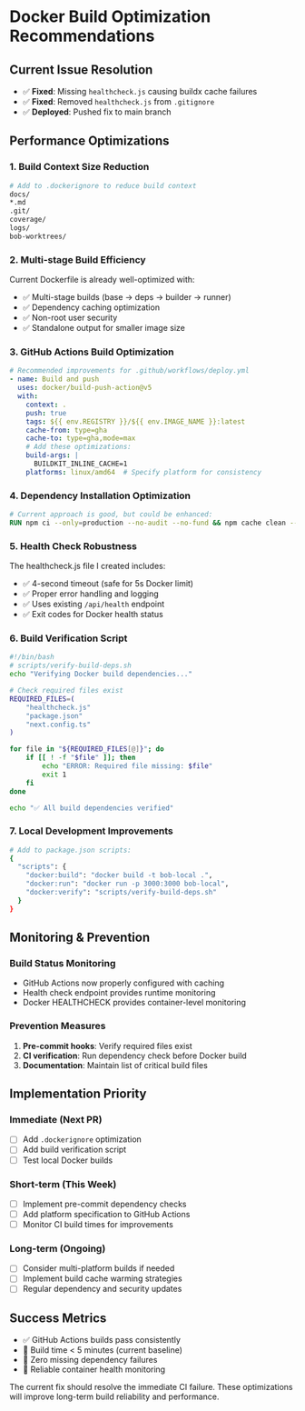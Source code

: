 # Docker Build Optimization Recommendations

## Current Issue Resolution
- ✅ **Fixed**: Missing `healthcheck.js` causing buildx cache failures
- ✅ **Fixed**: Removed `healthcheck.js` from `.gitignore`
- ✅ **Deployed**: Pushed fix to main branch

## Performance Optimizations

### 1. Build Context Size Reduction
```dockerfile
# Add to .dockerignore to reduce build context
docs/
*.md
.git/
coverage/
logs/
bob-worktrees/
```

### 2. Multi-stage Build Efficiency
Current Dockerfile is already well-optimized with:
- ✅ Multi-stage builds (base → deps → builder → runner)
- ✅ Dependency caching optimization
- ✅ Non-root user security
- ✅ Standalone output for smaller image size

### 3. GitHub Actions Build Optimization
```yaml
# Recommended improvements for .github/workflows/deploy.yml
- name: Build and push
  uses: docker/build-push-action@v5
  with:
    context: .
    push: true
    tags: ${{ env.REGISTRY }}/${{ env.IMAGE_NAME }}:latest
    cache-from: type=gha
    cache-to: type=gha,mode=max
    # Add these optimizations:
    build-args: |
      BUILDKIT_INLINE_CACHE=1
    platforms: linux/amd64  # Specify platform for consistency
```

### 4. Dependency Installation Optimization
```dockerfile
# Current approach is good, but could be enhanced:
RUN npm ci --only=production --no-audit --no-fund && npm cache clean --force
```

### 5. Health Check Robustness
The healthcheck.js file I created includes:
- ✅ 4-second timeout (safe for 5s Docker limit)
- ✅ Proper error handling and logging
- ✅ Uses existing `/api/health` endpoint
- ✅ Exit codes for Docker health status

### 6. Build Verification Script
```bash
#!/bin/bash
# scripts/verify-build-deps.sh
echo "Verifying Docker build dependencies..."

# Check required files exist
REQUIRED_FILES=(
    "healthcheck.js"
    "package.json"
    "next.config.ts"
)

for file in "${REQUIRED_FILES[@]}"; do
    if [[ ! -f "$file" ]]; then
        echo "ERROR: Required file missing: $file"
        exit 1
    fi
done

echo "✅ All build dependencies verified"
```

### 7. Local Development Improvements
```bash
# Add to package.json scripts:
{
  "scripts": {
    "docker:build": "docker build -t bob-local .",
    "docker:run": "docker run -p 3000:3000 bob-local",
    "docker:verify": "scripts/verify-build-deps.sh"
  }
}
```

## Monitoring & Prevention

### Build Status Monitoring
- GitHub Actions now properly configured with caching
- Health check endpoint provides runtime monitoring
- Docker HEALTHCHECK provides container-level monitoring

### Prevention Measures
1. **Pre-commit hooks**: Verify required files exist
2. **CI verification**: Run dependency check before Docker build
3. **Documentation**: Maintain list of critical build files

## Implementation Priority

### Immediate (Next PR)
- [ ] Add `.dockerignore` optimization
- [ ] Add build verification script
- [ ] Test local Docker builds

### Short-term (This Week)
- [ ] Implement pre-commit dependency checks
- [ ] Add platform specification to GitHub Actions
- [ ] Monitor CI build times for improvements

### Long-term (Ongoing)
- [ ] Consider multi-platform builds if needed
- [ ] Implement build cache warming strategies
- [ ] Regular dependency and security updates

## Success Metrics
- ✅ GitHub Actions builds pass consistently
- 🎯 Build time < 5 minutes (current baseline)
- 🎯 Zero missing dependency failures
- 🎯 Reliable container health monitoring

The current fix should resolve the immediate CI failure. These optimizations will improve long-term build reliability and performance.